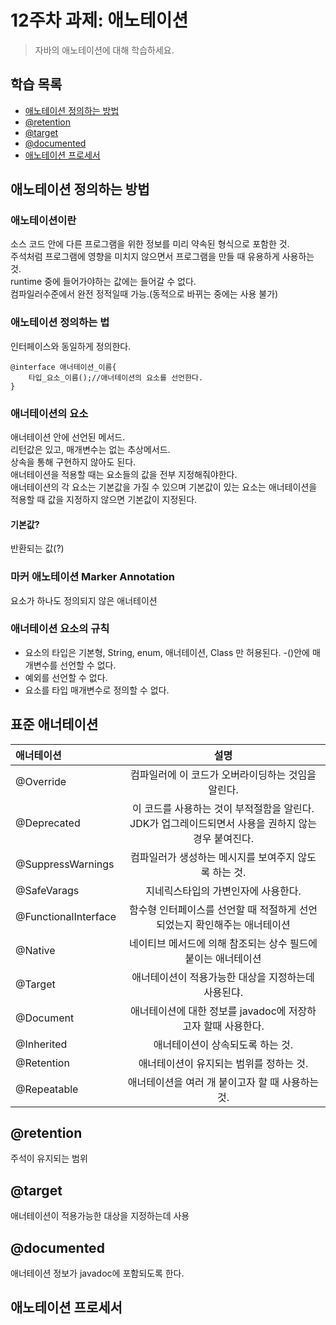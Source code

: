 # 12주차 과제: 애노테이션
> 자바의 애노테이션에 대해 학습하세요.
## 학습 목록 
- [애노테이션 정의하는 방법](#애노테이션_정의하는_방법)
- [@retention](#@retention)
- [@target](#@target)
- [@documented](#@documented)
- [애노테이션 프로세서](#애노테이션_프로세서)


## 애노테이션 정의하는 방법
### 애노테이션이란
소스 코드 안에 다른 프로그램을 위한 정보를 미리 약속된 형식으로 포함한 것.  
주석처럼 프로그램에 영향을 미치지 않으면서 프로그램을 만들 때 유용하게 사용하는 것.  
runtime 중에 들어가야하는 값에는 들어갈 수 없다.  
컴파일러수준에서 완전 정적일때 가능.(동적으로 바뀌는 중에는 사용 불가)  

### 애노테이션 정의하는 법
인터페이스와 동일하게 정의한다.
```
@interface 애너테이션_이름{
    타입_요소_이름();//애너테이션의 요소를 선언한다.
}
```
### 애너테이션의 요소
애너테이션 안에 선언된 메서드.  
리턴값은 있고, 매개변수는 없는 추상메서드.  
상속을 통해 구현하지 않아도 된다.  
애너테이션을 적용할 때는 요소들의 값을 전부 지정해줘야한다.  
애너테이션의 각 요소는 기본값을 가질 수 있으며 기본값이 있는 요소는 애너테이션을 적용할 때 값을 지정하지 않으면 기본값이 지정된다.
#### 기본값?
반환되는 값(?)
### 마커 애노테이션 Marker Annotation
요소가 하나도 정의되지 않은 애너테이션
### 애너테이션 요소의 규칙
- 요소의 타입은 기본형, String, enum, 애너테이션, Class 만 허용된다.
-()안에 매개변수를 선언할 수 없다.
- 예외를 선언할 수 없다.
- 요소를 타입 매개변수로 정의할 수 없다.
## 표준 애너테이션
|애너테이션|설명|
|:---|:---:|
|@Override|컴파일러에 이 코드가 오버라이딩하는 것임을 알린다.
|@Deprecated | 이 코드를 사용하는 것이 부적절함을 알린다. JDK가 업그레이드되면서 사용을 권하지 않는 경우 붙여진다.
|@SuppressWarnings|컴파일러가 생성하는 메시지를 보여주지 않도록 하는 것.
|@SafeVarags|지네릭스타입의 가변인자에 사용한다.
|@FunctionalInterface|함수형 인터페이스를 선언할 때 적절하게 선언되었는지 확인해주는 애너테이션
|@Native|네이티브 메서드에 의해 참조되는 상수 필드에 붙이는 애너테이션
|@Target|애너테이션이 적용가능한 대상을 지정하는데 사용된댜.
|@Document|애너테이션에 대한 정보를 javadoc에 저장하고자 할때 사용한다.
|@Inherited|애너테이션이 상속되도록 하는 것.
|@Retention|애너테이션이 유지되는 범위를 정하는 것.
|@Repeatable|애너테이션을 여러 개 붙이고자 할 때 사용하는 것.
## @retention
주석이 유지되는 범위
## @target
애너테이션이 적용가능한 대상을 지정하는데 사용
## @documented
애너테이션 정보가 javadoc에 포함되도록 한다.
## 애노테이션 프로세서
